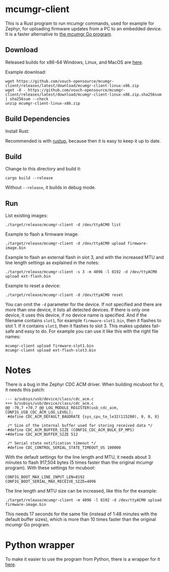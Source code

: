 # mcumgr-client

This is a Rust program to run mcumgr commands, used for example for Zephyr, for uploading firmware updates from a PC to an embedded device. It is a faster alternative to [the mcumgr Go program](https://github.com/apache/mynewt-mcumgr-cli).

## Download

Released builds for x86-64 Windows, Linux, and MacOS are [here](https://github.com/vouch-opensource/mcumgr-client/releases).

Example download:
```
wget https://github.com/vouch-opensource/mcumgr-client/releases/latest/download/mcumgr-client-linux-x86.zip
wget -O - https://github.com/vouch-opensource/mcumgr-client/releases/latest/download/mcumgr-client-linux-x86.zip.sha256sum | sha256sum --check
unzip mcumgr-client-linux-x86.zip
```

## Build Dependencies

Install Rust:

Recommended is with [rustup](https://www.rust-lang.org/tools/install), because then it is easy to keep it up to date.

## Build
Change to this directory and build it:
```
cargo build --release
```
Without `--release`, it builds in debug mode.

## Run
List existing images:
```
./target/release/mcumgr-client -d /dev/ttyACM0 list
```

Example to flash a firmware image:
```
./target/release/mcumgr-client -d /dev/ttyACM0 upload firmware-image.bin 
```

Example to flash an external flash in slot 3, and with the increased MTU and line length settings as explained in the notes:
```
./target/release/mcumgr-client -s 3 -m 4096 -l 8192 -d /dev/ttyACM0 upload ext-flash.bin 
```

Example to reset a device:
```
./target/release/mcumgr-client -d /dev/ttyACM0 reset
```

You can omit the `-d` parameter for the device. If not specified and there are more than one device, it lists all detected devices. If there is only one device, it uses this device, if no device name is specified. And if the filename contains `slot1`, for example `firmware-slot1.bin`, then it flashes to slot 1. If it contains `slot3`, then it flashes to slot 3. This makes updates fail-safe and easy to do. For example you can use it like this with the right file names:
```
mcumgr-client upload firmware-slot1.bin
mcumgr-client upload ext-flash-slot3.bin
```

# Notes
There is a bug in the Zephyr CDC ACM driver. When building mcuboot for it, it needs this patch:

```
--- a/subsys/usb/device/class/cdc_acm.c
+++ b/subsys/usb/device/class/cdc_acm.c
@@ -70,7 +70,7 @@ LOG_MODULE_REGISTER(usb_cdc_acm, CONFIG_USB_CDC_ACM_LOG_LEVEL);
 #define CDC_ACM_DEFAULT_BAUDRATE {sys_cpu_to_le32(115200), 0, 0, 8}
 
 /* Size of the internal buffer used for storing received data */
-#define CDC_ACM_BUFFER_SIZE (CONFIG_CDC_ACM_BULK_EP_MPS)
+#define CDC_ACM_BUFFER_SIZE 512
 
 /* Serial state notification timeout */
 #define CDC_CONTROL_SERIAL_STATE_TIMEOUT_US 100000
```

With the default settings for the line length and MTU, it needs about 3 minutes to flash 917,504 bytes (5 times faster than the original mcumgr program). With these settings for mcuboot:

```
CONFIG_BOOT_MAX_LINE_INPUT_LEN=8192
CONFIG_BOOT_SERIAL_MAX_RECEIVE_SIZE=4096
```

The line length and MTU size can be increased, like this for the example:

```
./target/release/mcumgr-client -m 4096 -l 8192 -d /dev/ttyACM0 upload firmware-image.bin 
```

This needs 17 seconds for the same file (instead of 1:48 minutes with the default buffer sizes), which is more than 10 times faster than the original mcumgr Go program.

# Python wrapper
To make it easier to use the program from Python, there is a wrapper for it [here](https://pypi.org/project/mcumgr-client-wrapper/).

